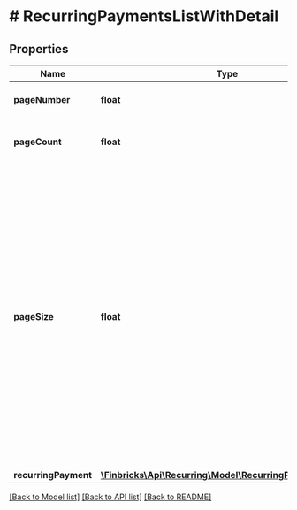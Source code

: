 # # RecurringPaymentsListWithDetail

## Properties

Name | Type | Description | Notes
------------ | ------------- | ------------- | -------------
**pageNumber** | **float** | Number of current page | [optional]
**pageCount** | **float** | Total number of query pages | [optional]
**pageSize** | **float** | Number of entries per page. This parameter can match the required size value from the query, except for the cases when it is the last page, or when the requested page range exceeded the maximum limit defined for the particular API resource. | [optional]
**recurringPayment** | [**\Finbricks\Api\Recurring\Model\RecurringPaymentDetail[]**](RecurringPaymentDetail.md) |  | [optional]

[[Back to Model list]](../../README.md#models) [[Back to API list]](../../README.md#endpoints) [[Back to README]](../../README.md)
